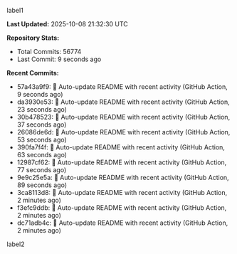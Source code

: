 
label1 
<!-- ACTIVITY_START -->
**Last Updated:** 2025-10-08 21:32:30 UTC

**Repository Stats:**
- Total Commits: 56774
- Last Commit: 9 seconds ago

**Recent Commits:**
- 57a43a9f9: 🤖 Auto-update README with recent activity (GitHub Action, 9 seconds ago)
- da3930e53: 🤖 Auto-update README with recent activity (GitHub Action, 23 seconds ago)
- 30b478523: 🤖 Auto-update README with recent activity (GitHub Action, 37 seconds ago)
- 26086de6d: 🤖 Auto-update README with recent activity (GitHub Action, 53 seconds ago)
- 390fa7f4f: 🤖 Auto-update README with recent activity (GitHub Action, 63 seconds ago)
- 12987cf62: 🤖 Auto-update README with recent activity (GitHub Action, 77 seconds ago)
- 9e9c25e5a: 🤖 Auto-update README with recent activity (GitHub Action, 89 seconds ago)
- 3ca8113d8: 🤖 Auto-update README with recent activity (GitHub Action, 2 minutes ago)
- f3efc9ddb: 🤖 Auto-update README with recent activity (GitHub Action, 2 minutes ago)
- dc71adb4c: 🤖 Auto-update README with recent activity (GitHub Action, 2 minutes ago)
<!-- ACTIVITY_END -->

label2
